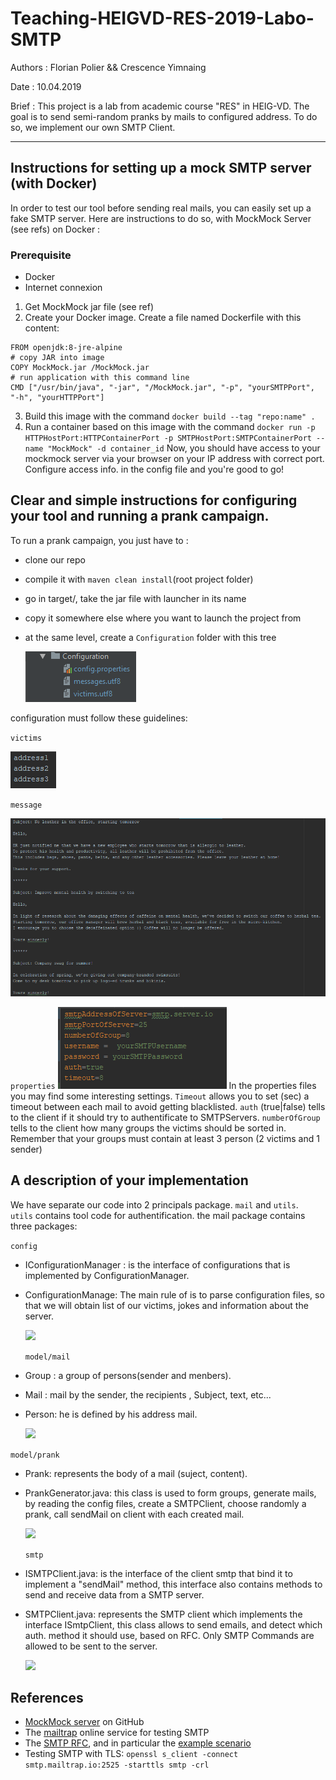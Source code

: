 # Teaching-HEIGVD-RES-2019-Labo-SMTP

Authors : Florian Polier && Crescence Yimnaing

Date : 10.04.2019

Brief : This project is a lab from academic course "RES" in HEIG-VD. 
The goal is to send semi-random pranks by mails to configured address. 
To do so, we implement our own SMTP Client.

----

## Instructions for setting up a mock SMTP server (with Docker)
In order to test our tool before sending real mails, you can easily set up a fake SMTP server.
Here are instructions to do so, with MockMock Server (see refs) on Docker :

### Prerequisite
- Docker
- Internet connexion
1) Get MockMock jar file (see ref)
2) Create your Docker image. Create a file named Dockerfile with this content: 
```
FROM openjdk:8-jre-alpine
# copy JAR into image
COPY MockMock.jar /MockMock.jar
# run application with this command line
CMD ["/usr/bin/java", "-jar", "/MockMock.jar", "-p", "yourSMTPPort", "-h", "yourHTTPPort"]
```
3) Build this image with the command `docker build --tag "repo:name" .`
4) Run a container based on this image with the command `docker run -p HTTPHostPort:HTTPContainerPort -p SMTPHostPort:SMTPContainerPort --name "MockMock" -d container_id`
Now, you should have access to your mockmock server via your browser on your IP address with correct port. Configure access info. in the config file and you're good to go!

## Clear and simple instructions for configuring your tool and running a prank campaign.

To run a prank campaign, you just have to :

- clone our repo
- compile it with `maven clean install`(root project folder)
- go in target/, take the jar file with launcher in its name
- copy it somewhere else where you want to launch the project from
- at the same level, create a `Configuration` folder with this tree  
  
  ![](figures/hierarchy.PNG)
    
configuration must follow these guidelines:
  
`victims`
  
![](figures/victims.PNG)  
  
`message`
  
![](figures/messages.PNG)

`properties`
![](figures/properties.PNG)  In the properties files you may find some interesting settings. `Timeout` allows you to set (sec) a timeout between each mail to avoid getting blacklisted.  `auth` (true|false) tells to the client if it should try to authentificate to SMTPServers. `numberOfGroup` tells to the client how many groups the victims should be sorted in. Remember that your groups must contain at least 3 person (2 victims and 1 sender)


## A description of your implementation

  We have separate our code into 2 principals package. ```mail``` and ```utils```.  
  `utils` contains tool code for authentification. 
  the mail package contains three packages:
  
  ```config```
  
- IConfigurationManager : is the interface of configurations that is implemented by ConfigurationManager.
- ConfigurationManage: The main rule of is to parse configuration files, so that we will obtain list of our victims, jokes and information about the server.
  
    
    ![](figures/DiagrammePackageconfig.PNG)


  
  ```model/mail```
  
- Group : a group of persons(sender and menbers).
- Mail  : mail by the sender, the recipients , Subject, text, etc...
- Person: he is defined by his address mail.

    ![](figures/DiagramPackageMail.PNG)

    
 ```model/prank```
 
- Prank: represents the body of a mail (suject, content).
- PrankGenerator.java: this class is used to form groups, generate mails, by reading the config files, create a SMTPClient, choose randomly a prank, call sendMail on client with each created mail.

    ![](figures/DiagramPackagePrank.PNG)
  
  ```smtp```
  
- ISMTPClient.java: is the interface of the client smtp that bind it to implement a "sendMail" method, this interface also contains methods to send and receive data from a SMTP server.
- SMTPClient.java: represents the SMTP client which implements the interface ISmtpClient, this class allows to send emails, and detect which auth. method it should use, based on RFC. Only SMTP Commands are allowed to be sent to the server. 

    ![](figures/DiagramPackageSMTP.PNG)

##
## References

* [MockMock server](<https://github.com/tweakers/MockMock>) on GitHub
* The [mailtrap](<https://mailtrap.io/>) online service for testing SMTP
* The [SMTP RFC](<https://tools.ietf.org/html/rfc5321#appendix-D>), and in particular the [example scenario](<https://tools.ietf.org/html/rfc5321#appendix-D>)
* Testing SMTP with TLS: `openssl s_client -connect smtp.mailtrap.io:2525 -starttls smtp -crl`

